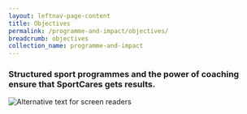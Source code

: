 ```yaml
---
layout: leftnav-page-content
title: Objectives
permalink: /programme-and-impact/objectives/
breadcrumb: objectives
collection_name: programme-and-impact
---
```


### Structured sport programmes and the power of coaching ensure that SportCares gets results.

![Alternative text for screen readers](/images/programme-picture.png)
